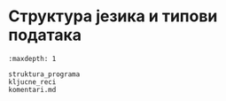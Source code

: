 # Структура језика и типови података

```{toctree}
:maxdepth: 1

struktura_programa
kljucne_reci
komentari.md
```
